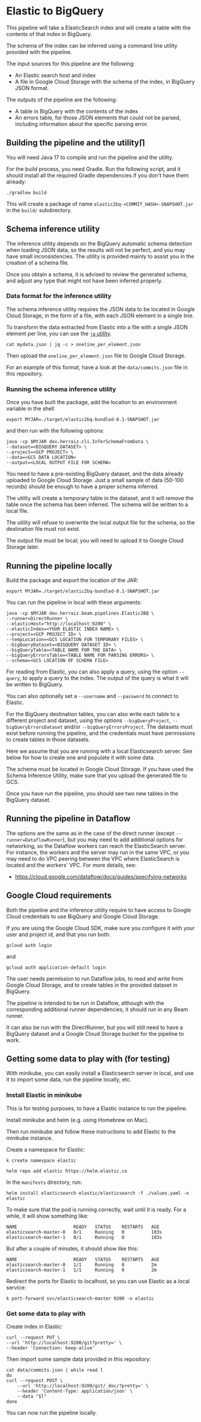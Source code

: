 # Elastic to BigQuery

This pipeline will take a ElasticSearch index and will create a table with the contents of that index in
BigQuery.

The schema of the index can be inferred using a command line utility provided with the pipeline.

The input sources for this pipeline are the following:

- An Elastic search host and index
- A file in Google Cloud Storage with the schema of the index, in BigQuery JSON format.

The outputs of the pipeline are the following:

- A table in BigQuery with the contents of the index
- An errors table, for those JSON elements that could not be parsed, including information about the specific
parsing error.

## Building the pipeline and the utility∏

You will need Java 17 to compile and run the pipeline and the utility.

For the build process, you need Gradle. Run the following script, and it should install all the
required Gradle dependencies if you don't have them already:

`./gradlew build`

This will create a package of name `elastic2bq-<COMMIT_HASH>-SNAPSHOT.jar` in the `build/` subdirectory.

## Schema inference utility

The inference utility depends on the BigQuery automatic schema detection when loading JSON data, so the
results will not be perfect, and you may have small inconsistencies. The utility is provided mainly to assist
you in the creation of a schema file.

Once you obtain a schema, it is advised to review the generated schema, and adjust any type that might not
have been inferred properly.

### Data format for the inference utility

The schema inference utility requires the JSON data to be located in Google Cloud Storage, in the form of
a file, with each JSON element in a single line.

To transform the data extracted from Elastic into a file with a single JSON element per line, you can use the
[`jq` utility](https://stedolan.github.io/jq/).

`cat mydata.json | jq -c > oneline_per_element.json`

Then upload the `oneline_per_element.json` file to Google Cloud Storage.

For an example of this format, have a look at the `data/commits.json` file in this repository.

### Running the schema inference utility

Once you have built the package, add the location to an environment variable in the shell

`export MYJAR=./target/elastic2bq-bundled-0.1-SNAPSHOT.jar`

and then run with the following options:

```shell
java -cp $MYJAR dev.herraiz.cli.InferSchemaFromData \
--dataset=<BIGQUERY DATASET> \
--project=<GCP PROJECT> \
--data=<GCS DATA LOCATION>
--output=<LOCAL OUTPUT FILE FOR SCHEMA>
```

You need to have a pre-existing BigQuery dataset, and the data already uploaded to Google Cloud Storage. Just
a small sample of data (50-100 records) should be enough to have a proper schema inferred.

The utility will create a temporary table in the dataset, and it will remove the table once the schema has
been inferred. The schema will be written to a local file.

The utility will refuse to overwrite the local output file for the schema, so the destination file must not
exist.

The output file must be local; you will need to upload it to Google Cloud Storage later.

## Running the pipeline locally

Build the package and export the location of the JAR:

`export MYJAR=./target/elastic2bq-bundled-0.1-SNAPSHOT.jar`

You can run the pipeline in local with these arguments:

```shell
java -cp $MYJAR dev.herraiz.beam.pipelines.Elastic2BQ \
--runner=DirectRunner \
--elasticHost="http://localhost:9200" \
--elasticIndex=<YOUR ELASTIC INDEX NAME> \
--project=<GCP PROJECT ID> \
--tempLocation=<GCS LOCATION FOR TEMPORARY FILES> \
--bigQueryDataset=<BIGQUERY DATASET ID> \
--bigQueryTable=<TABLE NAME FOR THE DATA> \
--bigQueryErrorsTable=<TABLE NAME FOR PARSING ERRORS> \
--schema=<GCS LOCATION OF SCHEMA FILE>
```

For reading from Elastic, you can also apply a query, using the option `--query`, to apply a query
to the index. The output of the query is what it will be written to BigQuery.

You can also optionally set a `--username` and `--password` to connect to Elastic.

For the BigQuery destination tables, you can also write each table to a different project and dataset, using
the options `--bigQueryProject`, `--bigQueryErrorsDataset` and/or `--bigQueryErrorsProject`. The datasets
must exist before running the pipeline, and the credentials must have permissions to create tables in those
datasets.

Here we assume that you are running with a local Elasticsearch server. See below for how to create one and
populate it with some data.

The schema must be located in Google Cloud Storage. If you have used the Schema Inference Utility, make sure
that you upload the generated file to GCS.

Once you have run the pipeline, you should see two new tables in the BigQuery dataset.

## Running the pipeline in Dataflow

The options are the same as in the case of the direct runner (except `--runner=DataflowRunner`),
but you may need to add additional options for networking, so the Dataflow workers can reach the
ElasticSearch server. For instance, the workers and the server may run in the same VPC, or you may need
to do VPC peering between the VPC where ElasticSearch is located and the workers' VPC. For more details, see:

- https://cloud.google.com/dataflow/docs/guides/specifying-networks

## Google Cloud requirements

Both the pipeline and the inference utility require to have access to Google Cloud credentials to use
BigQuery and Google Cloud Storage.

If you are using the Google Cloud SDK, make sure you configure it with your user and project id, and that
you run both:

`gcloud auth login`

and

`gcloud auth application-default login`

The user needs permission to run Dataflow jobs, to read and write from Google Cloud Storage, and to create
tables in the provided dataset in BigQuery.

The pipeline is intended to be run in Dataflow, although with the corresponding additional runner
dependencies, it should run in any Beam runner.

It can also be run with the DirectRunner, but you will still need to have a BigQuery dataset and a
Google Cloud Storage bucket for the pipeline to work.

## Getting some data to play with (for testing)

With minikube, you can easily install a Elasticsearch server in local, and use it to import some data, run
the pipeline locally, etc.

### Install Elastic in minikube

This is for testing purposes, to have a Elastic instance to run the pipeline.

Install minikube and helm (e.g. using Homebrew on Mac).

Then run minikube and follow these instructions to add Elastic to the minikube instance.

Create a namespace for Elastic:

`k create namespace elastic`

`helm repo add elastic https://helm.elastic.co`

In the `manifests` directory, run:

`helm install elasticsearch elastic/elasticsearch -f ./values.yaml -n elastic`

To make sure that the pod is running correctly, wait until it is ready. For a while, it will show something
like:

```
NAME                     READY   STATUS    RESTARTS   AGE
elasticsearch-master-0   0/1     Running   0          103s
elasticsearch-master-1   0/1     Running   0          103s
```

But after a couple of minutes, it should show like this:

```
NAME                     READY   STATUS    RESTARTS   AGE
elasticsearch-master-0   1/1     Running   0          2m
elasticsearch-master-1   1/1     Running   0          2m
```

Redirect the ports for Elastic to localhost, so you can use Elastic as a local service:

`k port-forward svc/elasticsearch-master 9200 -n elastic`

### Get some data to play with

Create index in Elastic:

```shell
curl --request PUT \
--url 'http://localhost:9200/git?pretty=' \
--header 'Connection: keep-alive'
```

Then import some sample data provided in this repository:

```shell
cat data/commits.json | while read l
do
curl --request POST \
	--url 'http://localhost:9200/git/_doc/?pretty=' \
	--header 'Content-Type: application/json' \
	--data "$l"
done
```

You can now run the pipeline locally.
